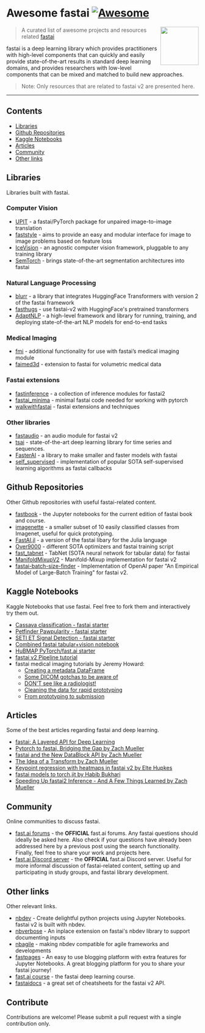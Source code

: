 # Awesome fastai [![Awesome](https://awesome.re/badge.svg)](https://awesome.re)
[<img src="https://github.com/fastai/fastpages/blob/master/images/logo.png" align="right" width="100">](https://docs.fast.ai)
> A curated list of awesome projects and resources related [fastai](https://docs.fast.ai)

fastai is a deep learning library which provides practitioners with high-level components that can quickly and easily provide state-of-the-art results in standard deep learning domains, and provides researchers with low-level components that can be mixed and matched to build new approaches. 

> Note: Only resources that are related to fastai v2 are presented here.

---
## Contents
- [Libraries](#libraries)
- [Github Repositories](#github)
- [Kaggle Notebooks](#kaggle)
- [Articles](#articles)
- [Community](#community)
- [Other links](#other)

## Libraries

Libraries built with fastai.

### Computer Vision
- [UPIT](https://github.com/tmabraham/UPIT) - a fastai/PyTorch package for unpaired image-to-image translation
- [faststyle](https://github.com/lgvaz/faststyle) - aims to provide an easy and modular interface for image to image problems based on feature loss
- [IceVision](https://github.com/airctic/icevision) - an agnostic computer vision framework, pluggable to any training library 
- [SemTorch](https://github.com/WaterKnight1998/SemTorch) - brings state-of-the-art segmentation architectures into fastai

### Natural Language Processing
- [blurr](https://github.com/ohmeow/blurr/) - a library that integrates HuggingFace Transformers with version 2 of the fastai framework
- [fasthugs](https://github.com/morganmcg1/fasthugs) - use fastai-v2 with HuggingFace's pretrained transformers
- [AdaptNLP]() - a high-level framework and library for running, training, and deploying state-of-the-art NLP models for end-to-end tasks

### Medical Imaging
- [fmi](https://github.com/asvcode/fmi) - additional functionality for use with fastai’s medical imaging module
- [faimed3d](https://github.com/kbressem/faimed3d) - extension to fastai for volumetric medical data

### Fastai extensions
- [fastinference](https://github.com/muellerzr/fastinference) - a collection of inference modules for fastai2
- [fastai_minima](https://github.com/muellerzr/fastai_minima) - minimal fastai code needed for working with pytorch
- [walkwithfastai](https://github.com/walkwithfastai/walkwithfastai.github.io) - fastai extensions and techniques

### Other libraries
- [fastaudio](https://github.com/fastaudio/fastaudio) - an audio module for fastai v2
- [tsai](https://github.com/timeseriesAI/tsai) - state-of-the-art deep learning library for time series and sequences.
- [FasterAI](https://github.com/nathanhubens/fasterai) - a library to make smaller and faster models with fastai
- [self_supervised](https://github.com/KeremTurgutlu/self_supervised) - implementation of popular SOTA self-supervised learning algorithms as fastai callbacks

## Github Repositories<a name="github"></a>

Other Github repositories with useful fastai-related content.

- [fastbook](https://github.com/fastai/fastbook) - the Jupyter notebooks for the current edition of fastai book and course.
- [imagenette](https://github.com/fastai/imagenette) - a smaller subset of 10 easily classified classes from Imagenet, useful for quick prototyping.
- [FastAI.jl](https://github.com/FluxML/FastAI.jl) - a version of the fastai libary for the Julia language
- [Over9000](https://github.com/mgrankin/over9000) - different SOTA optimizers and fastai training script
- [fast_tabnet](https://github.com/mgrankin/fast_tabnet) - TabNet (SOTA neural network for tabular data) for fastai
- [ManifoldMixupV2](https://github.com/nestordemeure/ManifoldMixupV2) - Manifold-Mixup implementation for fastai v2
- [fastai-batch-size-finder](https://github.com/hal-314/fastai-batch-size-finder) - Implementation of OpenAI paper "An Empirical Model of Large-Batch Training" for fastai v2.

## Kaggle Notebooks<a name="kaggle"></a>

Kaggle Notebooks that use fastai. Feel free to fork them and interactively try them out. 

- [Cassava classification - fastai starter](https://www.kaggle.com/tanlikesmath/cassava-classification-eda-fastai-starter)
- [Petfinder Pawpularity - fastai starter](https://www.kaggle.com/tanlikesmath/petfinder-pawpularity-eda-fastai-starter)
- [SETI ET Signal Detection - fastai starter](https://www.kaggle.com/tanlikesmath/seti-et-signal-detection-a-simple-cnn-starter)
- [Combined fastai tabular+vision notebook](https://www.kaggle.com/muellerzr/fastai2-tabular-vision-starter-kernel)
- [HuBMAP PyTorch/fast.ai starter](https://www.kaggle.com/iafoss/hubmap-pytorch-fast-ai-starter)
- [fastai v2 Pipeline tutorial](https://www.kaggle.com/jhoward/fastai-v2-pipeline-tutorial)
- fastai medical imaging tutorials by Jeremy Howard:
  - [Creating a metadata DataFrame](https://www.kaggle.com/jhoward/creating-a-metadata-dataframe-fastai)
  - [Some DICOM gotchas to be aware of](https://www.kaggle.com/jhoward/some-dicom-gotchas-to-be-aware-of-fastai)
  - [DON'T see like a radiologist!](https://www.kaggle.com/jhoward/don-t-see-like-a-radiologist-fastai)
  - [Cleaning the data for rapid prototyping](https://www.kaggle.com/jhoward/cleaning-the-data-for-rapid-prototyping-fastai)
  - [From prototyping to submission](https://www.kaggle.com/jhoward/from-prototyping-to-submission-fastai)

## Articles

Some of the best articles regarding fastai and deep learning.

- [fastai: A Layered API for Deep Learning](https://arxiv.org/abs/2002.04688)
- [Pytorch to fastai, Bridging the Gap by Zach Mueller](https://muellerzr.github.io/fastblog/2021/02/14/Pytorchtofastai.html)
- [fastai and the New DataBlock API by Zach Mueller](https://muellerzr.github.io/fastblog/datablock/2020/03/21/DataBlockAPI.html)
- [The Idea of a Transform by Zach Mueller](https://muellerzr.github.io/fastblog/datablock/2020/03/22/TransformFunctions.html)
- [Keypoint regression with heatmaps in fastai v2 by Elte Hupkes](https://elte.me/2021-03-10-keypoint-regression-fastai)
- [fastai models to torch.jit by Habib Bukhari](https://drhb.github.io/blog/fastai/2020/03/22/Fastai-Jit.html)
- [Speeding Up fastai2 Inference - And A Few Things Learned by Zach Mueller](https://forums.fast.ai/t/speeding-up-fastai2-inference-and-a-few-things-learned/66179)

## Community

Online communities to discuss fastai.

- [fast.ai forums](https://forums.fast.ai) - the **OFFICIAL** fast.ai forums. Any fastai questions should ideally be asked here. Also check if your questions have already been addressed here by a previous post using the search functionality. Finally, feel free to share your work and projects here.
- [fast.ai Discord server](https://discord.gg/XnWJpQYgFn) - the **OFFICIAL** fast.ai Discord server. Useful for more informal discussion of fastai-related content, setting up and participating in study groups, and fastai library development.

## Other links<a name="other"></a> 

Other relevant links.

- [nbdev](https://nbdev.fast.ai) - Create delightful python projects using Jupyter Notebooks. fastai v2 is built with nbdev.
- [nbverbose](https://github.com/muellerzr/nbverbose) - An inplace extension on fastai's nbdev library to support documenting inputs
- [nbagile](https://github.com/muellerzr/nbagile) - making nbdev compatible for agile frameworks and developments
- [fastpages](https://fastpages.fast.ai) - An easy to use blogging platform with extra features for Jupyter Notebooks. A great blogging platform for you to share your fastai journey!
- [fast.ai course](https://course.fast.ai/) - the fastai deep learning course.
- [fastaidocs](https://www.cognitivefactory.fr/fastaidocs/) - a great set of cheatsheets for the fastai v2 API.


## Contribute

Contributions are welcome! Please submit a pull request with a single contribution only. 
